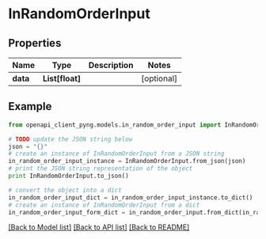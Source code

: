 # InRandomOrderInput


## Properties
Name | Type | Description | Notes
------------ | ------------- | ------------- | -------------
**data** | **List[float]** |  | [optional] 

## Example

```python
from openapi_client_pyng.models.in_random_order_input import InRandomOrderInput

# TODO update the JSON string below
json = "{}"
# create an instance of InRandomOrderInput from a JSON string
in_random_order_input_instance = InRandomOrderInput.from_json(json)
# print the JSON string representation of the object
print InRandomOrderInput.to_json()

# convert the object into a dict
in_random_order_input_dict = in_random_order_input_instance.to_dict()
# create an instance of InRandomOrderInput from a dict
in_random_order_input_form_dict = in_random_order_input.from_dict(in_random_order_input_dict)
```
[[Back to Model list]](../README.md#documentation-for-models) [[Back to API list]](../README.md#documentation-for-api-endpoints) [[Back to README]](../README.md)


